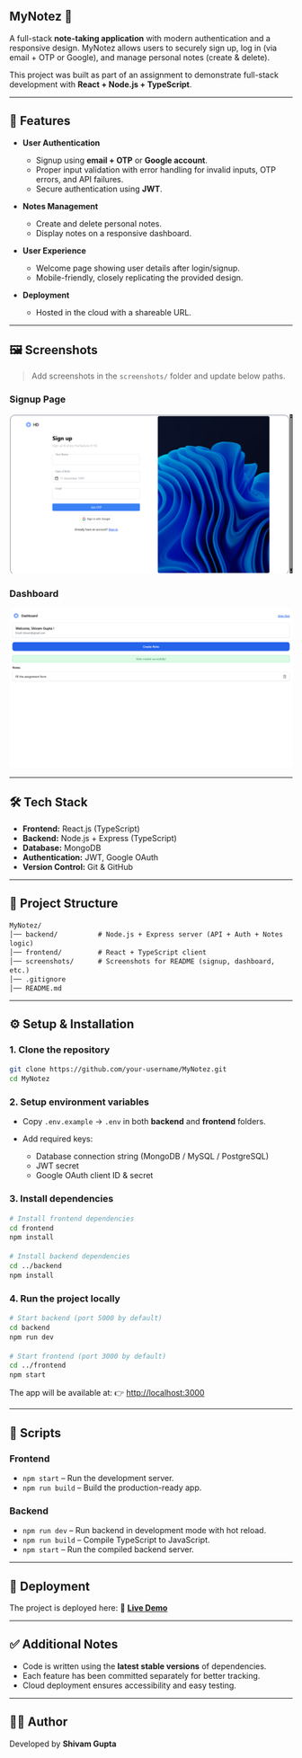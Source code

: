## MyNotez 📝

A full-stack **note-taking application** with modern authentication and a responsive design.
MyNotez allows users to securely sign up, log in (via email + OTP or Google), and manage personal notes (create & delete).

This project was built as part of an assignment to demonstrate full-stack development with **React + Node.js + TypeScript**.

---

## 🚀 Features

* **User Authentication**

  * Signup using **email + OTP** or **Google account**.
  * Proper input validation with error handling for invalid inputs, OTP errors, and API failures.
  * Secure authentication using **JWT**.
* **Notes Management**

  * Create and delete personal notes.
  * Display notes on a responsive dashboard.
* **User Experience**

  * Welcome page showing user details after login/signup.
  * Mobile-friendly, closely replicating the provided design.
* **Deployment**

  * Hosted in the cloud with a shareable URL.

---

## 🖼️ Screenshots

> Add screenshots in the `screenshots/` folder and update below paths.

### Signup Page

![Signup Page](./screenshots/signup.png)

### Dashboard

![Dashboard](./screenshots/dashboard.png)

---

## 🛠️ Tech Stack

* **Frontend:** React.js (TypeScript)
* **Backend:** Node.js + Express (TypeScript)
* **Database:** MongoDB 
* **Authentication:** JWT, Google OAuth
* **Version Control:** Git & GitHub

---

## 📂 Project Structure

```
MyNotez/
│── backend/          # Node.js + Express server (API + Auth + Notes logic)
│── frontend/         # React + TypeScript client
│── screenshots/      # Screenshots for README (signup, dashboard, etc.)
│── .gitignore
│── README.md
```

---

## ⚙️ Setup & Installation

### 1. Clone the repository

```bash
git clone https://github.com/your-username/MyNotez.git
cd MyNotez
```

### 2. Setup environment variables

* Copy `.env.example` → `.env` in both **backend** and **frontend** folders.
* Add required keys:

  * Database connection string (MongoDB / MySQL / PostgreSQL)
  * JWT secret
  * Google OAuth client ID & secret

### 3. Install dependencies

```bash
# Install frontend dependencies
cd frontend
npm install

# Install backend dependencies
cd ../backend
npm install
```

### 4. Run the project locally

```bash
# Start backend (port 5000 by default)
cd backend
npm run dev

# Start frontend (port 3000 by default)
cd ../frontend
npm start
```

The app will be available at:
👉 [http://localhost:3000](http://localhost:3000)

---

## 📜 Scripts

### Frontend

* `npm start` – Run the development server.
* `npm run build` – Build the production-ready app.

### Backend

* `npm run dev` – Run backend in development mode with hot reload.
* `npm run build` – Compile TypeScript to JavaScript.
* `npm start` – Run the compiled backend server.

---

## 🚀 Deployment

The project is deployed here:
🔗 **[Live Demo](https://your-deployment-link.com)**

---

## ✅ Additional Notes

* Code is written using the **latest stable versions** of dependencies.
* Each feature has been committed separately for better tracking.
* Cloud deployment ensures accessibility and easy testing.

---

## 👩‍💻 Author

Developed by **Shivam Gupta**
